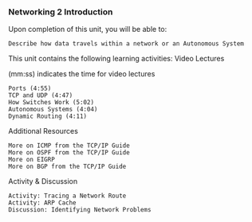 ### Networking 2 Introduction
Upon completion of this unit, you will be able to:

    Describe how data travels within a network or an Autonomous System

This unit contains the following learning activities:
Video Lectures

(mm:ss) indicates the time for video lectures

    Ports (4:55)
    TCP and UDP (4:47)
    How Switches Work (5:02)
    Autonomous Systems (4:04)
    Dynamic Routing (4:11)

Additional Resources

    More on ICMP from the TCP/IP Guide
    More on OSPF from the TCP/IP Guide
    More on EIGRP
    More on BGP from the TCP/IP Guide

Activity & Discussion

    Activity: Tracing a Network Route
    Activity: ARP Cache
    Discussion: Identifying Network Problems
